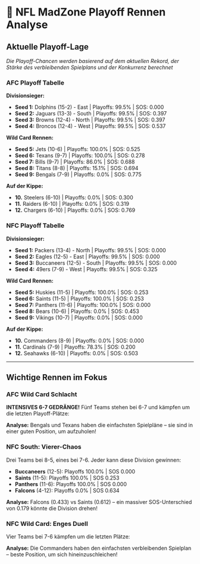 # 🏈 NFL MadZone Playoff Rennen Analyse

## Aktuelle Playoff-Lage

*Die Playoff-Chancen werden basierend auf dem aktuellen Rekord, der Stärke des verbleibenden Spielplans und der Konkurrenz berechnet*

### AFC Playoff Tabelle

**Divisionsieger:**
- **Seed 1:** Dolphins (15-2) - East | Playoffs: 99.5% | SOS: 0.000
- **Seed 2:** Jaguars (13-3) - South | Playoffs: 99.5% | SOS: 0.397
- **Seed 3:** Browns (12-4) - North | Playoffs: 99.5% | SOS: 0.397
- **Seed 4:** Broncos (12-4) - West | Playoffs: 99.5% | SOS: 0.537

**Wild Card Rennen:**
- **Seed 5:** Jets (10-6) | Playoffs: 100.0% | SOS: 0.525
- **Seed 6:** Texans (9-7) | Playoffs: 100.0% | SOS: 0.278
- **Seed 7:** Bills (9-7) | Playoffs: 86.0% | SOS: 0.688
- **Seed 8:** Titans (8-8) | Playoffs: 15.1% | SOS: 0.694
- **Seed 9:** Bengals (7-9) | Playoffs: 0.0% | SOS: 0.775

**Auf der Kippe:**
- **10.** Steelers (6-10) | Playoffs: 0.0% | SOS: 0.300
- **11.** Raiders (6-10) | Playoffs: 0.0% | SOS: 0.319
- **12.** Chargers (6-10) | Playoffs: 0.0% | SOS: 0.769

### NFC Playoff Tabelle

**Divisionsieger:**
- **Seed 1:** Packers (13-4) - North | Playoffs: 99.5% | SOS: 0.000
- **Seed 2:** Eagles (12-5) - East | Playoffs: 99.5% | SOS: 0.000
- **Seed 3:** Buccaneers (12-5) - South | Playoffs: 99.5% | SOS: 0.000
- **Seed 4:** 49ers (7-9) - West | Playoffs: 99.5% | SOS: 0.325

**Wild Card Rennen:**
- **Seed 5:** Huskies (11-5) | Playoffs: 100.0% | SOS: 0.253
- **Seed 6:** Saints (11-5) | Playoffs: 100.0% | SOS: 0.253
- **Seed 7:** Panthers (11-6) | Playoffs: 100.0% | SOS: 0.000
- **Seed 8:** Bears (10-6) | Playoffs: 0.0% | SOS: 0.453
- **Seed 9:** Vikings (10-7) | Playoffs: 0.0% | SOS: 0.000

**Auf der Kippe:**
- **10.** Commanders (8-9) | Playoffs: 0.0% | SOS: 0.000
- **11.** Cardinals (7-9) | Playoffs: 78.3% | SOS: 0.200
- **12.** Seahawks (6-10) | Playoffs: 0.0% | SOS: 0.503

---

## Wichtige Rennen im Fokus

### AFC Wild Card Schlacht

**INTENSIVES 6-7 GEDRÄNGE!** Fünf Teams stehen bei 6-7 und kämpfen um die letzten Playoff-Plätze:


**Analyse:** Bengals und Texans haben die einfachsten Spielpläne – sie sind in einer guten Position, um aufzuholen!

### NFC South: Vierer-Chaos

Drei Teams bei 8-5, eines bei 7-6. Jeder kann diese Division gewinnen:

- **Buccaneers** (12-5): Playoffs 100.0% | SOS 0.000
- **Saints** (11-5): Playoffs 100.0% | SOS 0.253
- **Panthers** (11-6): Playoffs 100.0% | SOS 0.000
- **Falcons** (4-12): Playoffs 0.0% | SOS 0.634

**Analyse:** Falcons (0.433) vs Saints (0.612) – ein massiver SOS-Unterschied von 0.179 könnte die Division drehen!

### NFC Wild Card: Enges Duell

Vier Teams bei 7-6 kämpfen um die letzten Plätze:


**Analyse:** Die Commanders haben den einfachsten verbleibenden Spielplan – beste Position, um sich hineinzuschleichen!
